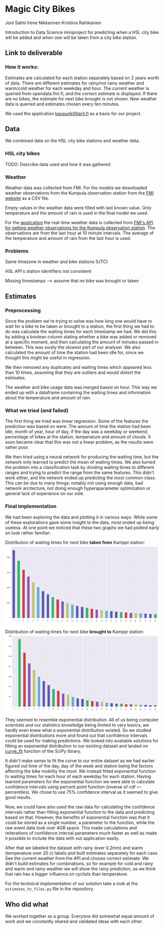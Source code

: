 # Magic City Bikes

Joni Salmi
Irene Nikkarinen
Kristiina Rahikainen

Introduction to Data Science miniproject for predicting when a HSL city bike will be added and when one will be taken from a city bike station.

## Link to deliverable

### How it works:

Estimates are calculated for each station separately based on 2 years worth of data. There are different estimates for rainy/not rainy weather and warm/cold weather for each weekday and hour. The current weather is queried from opendata.fmi.fi, and the correct estimate is displayed. If there are no bikes, the estimate for next bike brought is not shown. New weather data is queried and estimates chosen every ten minutes.

We used the application [kaupunkifillarit.fi](https://github.com/sampsakuronen/kaupunkifillarit-web) as a basis for our project.

## Data

We combined data on the HSL city bike stations and weather data.

### HSL city bikes
TODO: Describe data used and how it was gathered

### Weather

Weather data was collected from FMI. For the models we downloaded weather observations from the Kumpula observation station from the [FMI website](https://en.ilmatieteenlaitos.fi/download-observations#!/) as a CSV file.

Empty values in the weather data were filled with last known value. Only temperature and the amount of rain is used in the final model we used.

For the [application](https://github.com/magic-city-bikes/magic-city-bikes-web) the real-time weather data is collected from [FMI's API for getting weather observations for the Kumpula observation station](http://opendata.fmi.fi/wfs?service=WFS&version=2.0.0&request=getFeature&storedquery_id=fmi::observations::weather::timevaluepair&fmisid=101004&parameters=r_1h,t2m&starttime=2018-10-25T11:39:10.992Z). The observations are from the last hour at 10 minute intervals. The average of the temperature and amount of rain from the last hour is used.

### Problems
Same timezone in weather and bike stations (UTC)

HSL API's station identifiers not consistent

Missing timestamps --> assume that no bike was brought or taken

## Estimates

### Preprocessing
Since the problem we're trying to solve was how long one would have to wait for a bike to be taken or brought to a station, the first thing we had to do was calculate the waiting times for each timestamp we had. We did this by adding a boolean column stating whether a bike was added or removed at a specific moment, and then calculating the amount of minutes passed in between. This was surely the slowest part of our analyser. We also calculated the amount of time the station had been idle for, since we thought this might be useful in regression.

We then removed any duplicates and waiting times which appeared less than 10 times, assuming that they are outliers and would distort the estimates.

The weather and bike usage data was merged based on hour. This way we ended up with a dataframe containing the waiting times and information about the temperature and amount of rain.

### What we tried (and failed)
The first thing we tried was linear regression. Some of the features the prediction was based on were: The amount of time the station had been idle, month of year, hour of day, if the day was a weekday or weekend, percentage of bikes at the station, temperature and amount of clouds. It soon became clear that this was not a linear problem, as the results were rather poor.

We then tried using a neural network for producing the waiting time, but the network only learned to predict the mean of waiting times. We also turned the problem into a classification task by dividing waiting times to different ranges and trying to predict the range from the same features. This didn't work either, and the network ended up predicting the most common class. This can be due to many things: notably not using enough data, bad network arcitecture, not doing enough hyperaparameter optimization or general lack of experience on our side.

### Final implementation

We had been exploring the data and plotting it in various ways. While some of these explorations gave some insight to the data, most ended up being useless. At one point we noticed that these two graphs we had plotted early on look rather familiar:

Distribution of waiting times for next bike **taken from** Kamppi station:
![Distribution of wait for next bike taken from station](/pics/bike_take.png)

Distribution of waiting times for next bike **brought to** Kamppi station:
![Distribution of wait for next bike brought to station](/pics/bike_brought.png)

They seemed to resemble exponential distribution. All of us being computer scientists and our statistics knowledge being limited to very basics, we hardly even knew what a exponential distribution existed. So we studied exponential distributions more and found out that confidence intervals could be used for making predictions. We looked into available solutions for fitting an exponential distribution to our existing dataset and landed on [curve_fit](https://docs.scipy.org/doc/scipy/reference/generated/scipy.optimize.curve_fit.html) function of the SciPy library.

It didn't make sense to fit the curve to our entire dataset as we had earlier figured out time of the day, day of the week and station being the factors affecting the bike mobility the most. We instead fitted exponential function to waiting times for each hour of each weekday for each station. Having learned parameters for the exponential function we were able to calculate confidence intervals using percent point function (inverse of cdf — percentiles). We chose to use 75% confidence interval as it seemed to give good results.

Now, we could have also used the raw data for calculating the confidence intervals rather than fitting exponential function to the data and predicting based on that. However, the benefits of exponential function was that it could be stored as a single number, a parameter to the function, while the raw event data took over 4GB space. This made calculations and reiterations of confidence interval parameters much faster as well as made it possible to include the data with out application easily.

After that we labelled the dataset with rainy (over 0.2mm) and warm (temperature over 20 c) labels and built estimates separately for each case. See the current weather from the API and choose correct estimate. We didn't build estimates for combinations, so for example for cold and rainy and warm and rainy weather we will show the rainy prediction, as we think that rain has a bigger influence on cyclists than temperature.

For the technical implementation of our solution take a look at the `estimates_to_files.py` file in the repository.

## Who did what

We worked together as a group. Everyone did somewhat equal amount of work and we constantly shared and validated ideas with each other.

